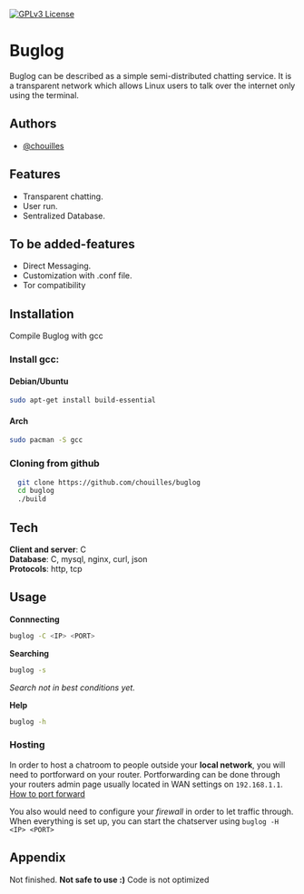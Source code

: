 [![GPLv3 License](https://img.shields.io/badge/License-GPL%20v3-yellow.svg)](https://github.com/chouilles/buglog/blob/main/LICENSE)


# Buglog

Buglog can be described as a simple semi-distributed chatting service. It is a transparent network which allows Linux users to talk over the internet only using the terminal.


## Authors

- [@chouilles](https://www.github.com/chouilles)


## Features

- Transparent chatting.
- User run.
- Sentralized Database.

## To be added-features

- Direct Messaging.
- Customization with .conf file.
- Tor compatibility
## Installation

Compile Buglog with gcc 
### Install gcc:
#### Debian/Ubuntu
```bash
sudo apt-get install build-essential
```
#### Arch
```bash
sudo pacman -S gcc
```

### Cloning from github
```bash
  git clone https://github.com/chouilles/buglog
  cd buglog
  ./build
```

## Tech

**Client and server**: C  
**Database**: C, mysql, nginx, curl, json  
**Protocols**: http, tcp

## Usage

**Connnecting**
``` bash
buglog -C <IP> <PORT>
```
**Searching**
```bash
buglog -s
```
*Search not in best conditions yet.* 

**Help**
```bash
buglog -h 
``` 
 
 ### Hosting 
 
 In order to host a chatroom to people outside your **local network**, you will need to portforward on your router. Portforwarding can be done through your routers admin page usually located in WAN settings on `192.168.1.1`. [How to port forward](https://www.hellotech.com/guide/for/how-to-port-forward)

 You also would need to configure your *firewall* in order to let traffic through.
When everything is set up, you can start the chatserver using ```buglog -H <IP> <PORT>```
## Appendix

Not finished. **Not safe to use :)** Code is not optimized

